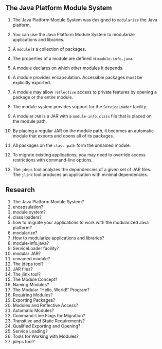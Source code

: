 ## The Java Platform Module System

1. The Java Platform Module System was designed to `modularize` the Java platform.

2. You can use the Java Platform Module System to modularize applications and libraries.

3. A `module` is a collection of packages.

4. The properties of a module are defined in `module-info.java`.

5. A module declares on which other modules it depends.

6. A module provides encapsulation. Accessible packages must be explicitly exported.

7. A module may allow `reflective` access to private features by opening a package or the entire module.

8. The module system provides support for the `ServiceLoader` facility.

9. A modular `JAR` is a JAR with a `module-info.class` file that is placed on the module path.

10. By placing a regular JAR on the module path, it becomes an automatic module that exports and opens all of its packages.

11. All packages on the `class path` form the unnamed module.

12. To migrate existing applications, you may need to override access restrictions with command-line options.

13. The `jdeps` tool analyzes the dependencies of a given set of JAR files. The `jlink` tool produces an application with minimal dependencies.

## Research

1. The Java Platform Module System?
2. encapsulation?
3. module system?
4. class loaders?
5. how to migrate your applications to work with the modularized Java platform?
6. modularize?
7. How to modularize applications and libraries?
8. module-info.java?
9. ServiceLoader facility?
10. modular JAR?
11. unnamed module?
12. The jdeps tool?
13. JAR files?
14. The jlink tool?
15. The Module Concept?
16. Naming Modules?
17. The Modular “Hello, World!” Program?
18. Requiring Modules?
19. Exporting Packages?
20. Modules and Reflective Access?
21. Automatic Modules?
22. Command-Line Flags for Migration?
23. Transitive and Static Requirements?
24. Qualified Exporting and Opening?
25. Service Loading?
26. Tools for Working with Modules?
27. jdeps tool?
